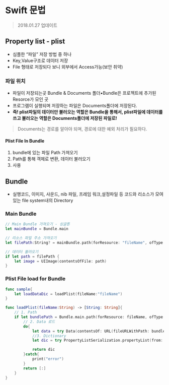 # Swift 문법
> 2018.01.27 업데이트   

## Property list - plist
* 심플한 “파일” 저장 방법 중 하나
* Key,Value구조로 데이터 저장
* File 형태로 저장되다 보니 외부에서 Access가능(보안 취약)

### 파일 위치
* 파일이 저장되는곳 Bundle & Documents 폴더•Bundle은 프로젝트에 추가된 Resorce가 모인 곳 
* 프로그램이 실행되며 저장하는 파일은 Documents폴더에 저장된다.
* __즉! plist파일의 데이터만 불러오는 역할은 Bundle을 통해서, plist파일에 데이터를 쓰고 불러오는 역할은 Documents폴더에 저장된 파일로!__
> Documents는 경로를 알아야 되며, 경로에 대한 예외 처리가 필요하다.

#### Plist File In Bundle
1. bundle에 있는 파일 Path 가져오기 
2. Path를 통해 객체로 변환, 데이터 불러오기 
3. 사용

## Bundle
* 실행코드, 이미지, 사운드, nib 파일, 프레임 워크,설정파일 등 코드와 리소스가 모여있는 file system내의 Directory

### Main Bundle
```swift
// Main Bundle 가져오기 - 싱글톤
let mainBundle = Bundle.main

// 리소스 파일 주소 가져오기
let filePath:String? = mainBundle.path(forResource: "fileName", ofType: "rType")

// 데이터 불러오기
if let path = filePath {
    let image = UIImage(contentsOfFile: path)
}
```

### Plist File load for Bundle
```swift
func sample{
    let loadDataDic = loadPlist(fileName:"fileName")
}

func loadPlist(fileName:String) -> [String: String]{
    // 1. Path
    if let bundlePath = Bundle.main.path(forResource: fileName, ofType: "plist"){
        // 2. Data 로드
        do{
            let data = try Data(contentsOf: URL(fileURLWithPath: bundlePath))
            //3. Dictionary
            let dic = try PropertyListSerialization.propertyList(from: data, options: .mutableContainersAndLeaves, format: nil) as! [String: String]

            return dic
        }catch{
            print("error")
        }
        return [:]
    }
}
```
